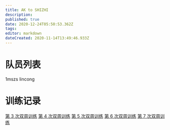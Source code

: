 ```yaml
---
title: AK to SHIZHI
description: 
published: true
date: 2020-12-24T05:50:53.362Z
tags: 
editor: markdown
dateCreated: 2020-11-14T13:49:46.933Z
---
```


# 队员列表
1mszs
lincong
# 训练记录
[第 3 次双周训练](/team/AK-to-SHIZHI/3)
[第 4 次双周训练](/team/AK-to-SHIZHI/4)
[第 5 次双周训练](/team/AK-to-SHIZHI/5)
[第 6 次双周训练](/team/AK-to-SHIZHI/6)
[第 7 次双周训练](/team/AK-to-SHIZHI/7)